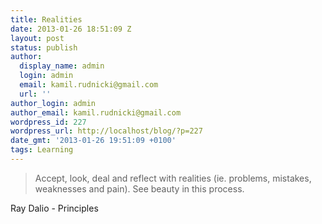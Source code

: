 ```yaml
---
title: Realities
date: 2013-01-26 18:51:09 Z
layout: post
status: publish
author:
  display_name: admin
  login: admin
  email: kamil.rudnicki@gmail.com
  url: ''
author_login: admin
author_email: kamil.rudnicki@gmail.com
wordpress_id: 227
wordpress_url: http://localhost/blog/?p=227
date_gmt: '2013-01-26 19:51:09 +0100'
tags: Learning
---
```


<blockquote>Accept, look, deal and reflect with realities (ie. problems, mistakes, weaknesses and pain). See beauty in this process.</p></blockquote>
<div class="attribution">Ray Dalio - Principles</div>
